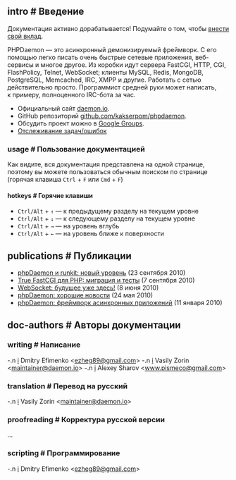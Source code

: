 <!-- import ../pvars.md -->

<!-- pvar lang ru -->
<!-- pvar title Документация &laquo; phpDaemon -->

<!-- pvar menu-examples Примеры -->
<!-- pvar menu-docs Документация -->
<!-- pvar menu-tracker Задачи/ошибки -->
<!-- pvar menu-team Команда -->
<!-- pvar menu-faq ЧАВО -->
<!-- pvar menu-contribute Участие -->
<!-- pvar menu-publications Публикации -->

## intro # Введение

<p class="doc-notice">Документация активно дорабатывается! Подумайте о том, чтобы <a href="#contribute">внести свой вклад</a>.</p>

PHPDaemon — это асинхронный демонизируемый фреймворк.
С&#160;его помощью легко писать очень быстрые сетевые приложения, веб-сервисы и многое другое.
Из&#160;коробки идут сервера FastCGI, HTTP, CGI, FlashPolicy, Telnet, WebSocket; клиенты MySQL, Redis, MongoDB, PostgreSQL, Memcached, IRC, XMPP и&#160;другие.
Работать с&#160;сетью действительно просто. Программист средней руки может написать, к&#160;примеру, полноценного IRC-бота за&#160;час.

 - Официальный сайт [daemon.io](http://daemon.io/).  
 - GitHub репозиторий [github.com/kakserpom/phpdaemon](https://github.com/kakserpom/phpdaemon/).  
 - Обсудить проект можно&#160;в [Google Groups](http://groups.google.com/group/phpdaemon).  
 - [Отслеживание задач/ошибок](https://github.com/kakserpom/phpdaemon/issues)

### usage # Пользование документацией

Как видите, вся документация представлена на одной странице, поэтому вы можете пользоваться обычным поиском по странице (горячая клавиша `Ctrl`&#160;+&#160;`F` или `Cmd`&#160;+&#160;`F`)

#### hotkeys # Горячие клавиши

 - `Ctrl/Alt` + `↑` — к предыдущему разделу на текущем уровне
 - `Ctrl/Alt` + `↓` — к следующему разделу на текущем уровне
 - `Ctrl/Alt` + `→` — на уровень вглубь
 - `Ctrl/Alt` + `←` — на уровень ближе к поверхности

<!-- import install/index.md -->

<!-- import basics/index.md -->

<!-- import root/control.md -->

<!-- import root/examples.md -->

<!-- import config/index.md -->

<!-- import development/index.md -->

<!-- import servers/index.md -->

<!-- import clients/index.md -->

<!-- import libraries/index.md -->

<!-- import applications/index.md -->

<!-- import utils/index.md -->

<!-- import structures/index.md -->

<!-- import traits/index.md -->

<!-- import network/index.md -->

<!-- import httprequest/index.md -->

<!-- import root/faq.md -->

## publications # Публикации

 - [phpDaemon и runkit: новый уровень](http://habrahabr.ru/blogs/php/104811) (23 сентября 2010)
 - [True FastCGI для PHP: миграция и тесты](http://javascript.ru/blog/Ilya-Kantor/True-FastCGI-dlya-PHP-migraciya-testy) (7 сентября 2010)
 - [WebSocket: будущее уже здесь!](http://habrahabr.ru/blogs/webdev/94921) (8 июня 2010)
 - [phpDaemon: хорошие новости](http://habrahabr.ru/blogs/php/91014) (24 мая 2010)
 - [phpDaemon: фреймворк асинхронных приложений](http://habrahabr.ru/blogs/php/79377) (11 января 2010)

<!-- import root/contribute.md -->

## doc-authors # Авторы документации

### writing # Написание

 -.n [i](https://github.com/EzheG) Dmitry Efimenko &lt;<ezheg89@gmail.com>&gt;
 -.n [i](https://github.com/kakserpom) Vasily Zorin &lt;<maintainer@daemon.io>&gt;
 -.n [i](https://github.com/nizsheanez) Alexey Sharov &lt;<www.pismeco@gmail.com>&gt;

### translation # Перевод на русский

 -.n [i](https://github.com/kakserpom) Vasily Zorin &lt;<maintainer@daemon.io>&gt;

### proofreading # Корректура русской версии

...

### scripting # Программирование

 -.n [i](https://github.com/EzheG) Dmitry Efimenko &lt;<ezheg89@gmail.com>&gt;
